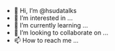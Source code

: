 - 👋 Hi, I’m @hsudatalks
- 👀 I’m interested in ...
- 🌱 I’m currently learning ...
- 💞️ I’m looking to collaborate on ...
- 📫 How to reach me ...

<!---
hsudatalks/hsudatalks is a ✨ special ✨ repository because its `README.md` (this file) appears on your GitHub profile.
You can click the Preview link to take a look at your changes.
--->
